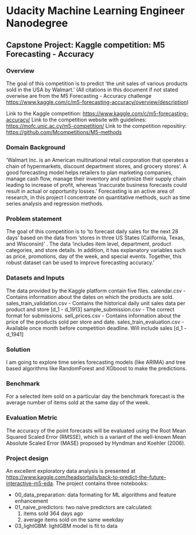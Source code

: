 # Udacity Machine Learning Engineer Nanodegree
## Capstone Project: Kaggle competition: M5 Forecasting - Accuracy

### Overview
The goal of this competition is to predict ‘the unit sales of various products sold in the USA by Walmart.’ (All citations in this document if not stated overwise are from the M5 Forecasting - Accuracy challenge https://www.kaggle.com/c/m5-forecasting-accuracy/overview/description) 


Link to the Kaggle competition: https://www.kaggle.com/c/m5-forecasting-accuracy/
Link to the competition website with guidelines: https://mofc.unic.ac.cy/m5-competition/
Link to the competition repositiry: https://github.com/Mcompetitions/M5-methods

### Domain Background
‘Walmart Inc. is an American multinational retail corporation that operates a chain of hypermarkets, discount department stores, and grocery stores’. A good forecasting model helps retailers to plan marketing companies, manage cash flow, manage their inventory and optimize their supply chain leading to increase of profit, whereas ‘inaccurate business forecasts could result in actual or opportunity losses.’  Forecasting is an active area of research, in this project I concentrate on quantitative methods, such as time series analysis and regression methods.  

### Problem statement
The goal of this competition is to ‘to forecast daily sales for the next 28 days’ based on the data from ‘stores in three US States (California, Texas, and Wisconsin)’ . The data ‘includes item level, department, product categories, and store details. In addition, it has explanatory variables such as price, promotions, day of the week, and special events. Together, this robust dataset can be used to improve forecasting accuracy.’

### Datasets and Inputs
The data provided by the Kaggle platform contain five files. 
calendar.csv - Contains information about the dates on which the products are sold.
sales_train_validation.csv - Contains the historical daily unit sales data per product and store [d_1 - d_1913]
sample_submission.csv - The correct format for submissions.
sell_prices.csv - Contains information about the price of the products sold per store and date.
sales_train_evaluation.csv - Available once month before competition deadline. Will include sales [d_1 - d_1941]

### Solution
I am going to explore time series forecasting models (like ARIMA) and tree based algorithms like RandomForest and XGboost to make the predictions.

### Benchmark
For a selected item  sold on a particular day the benchmark forecast is the average number of items sold at the same day of the week.

### Evaluation Metric
The accuracy of the point forecasts will be evaluated using the Root Mean Squared Scaled Error (RMSSE), which is a variant of the well-known Mean Absolute Scaled Error (MASE) proposed by Hyndman and Koehler (2006). 

### Project design
An excellent exploratory data analysis is presented at https://www.kaggle.com/headsortails/back-to-predict-the-future-interactive-m5-eda. 
The project contains three notebooks:
- 00_data_preparation: data formating for ML algorithms and feature enhancement 
- 01_naive_predictors: two naive predictors are calculated:
  1. items sold 364 days ago 
  2. average items sold on the same weekday
- 03_lightGBM: lightGBM model is fit to data
